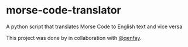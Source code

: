 # morse-code-translator
A python script that translates Morse Code to English text and vice versa

This project was done by in collaboration with [@qenfay](https://github.com/qenfay). 
